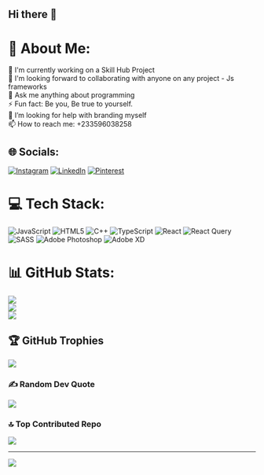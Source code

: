 ## Hi there 👋



# 💫 About Me:
 🔭 I'm currently working on a Skill Hub Project <br>
👯 I'm looking forward to collaborating with anyone on any project - Js frameworks<br> 
💬 Ask me anything about programming <br>
⚡ Fun fact: Be you, Be true to yourself. <br>
🤔 I’m looking for help with branding myself <br>
📫 How to reach me: +233596038258


## 🌐 Socials:
[![Instagram](https://img.shields.io/badge/Instagram-%23E4405F.svg?logo=Instagram&logoColor=white)](https://instagram.com/letcodelead) [![LinkedIn](https://img.shields.io/badge/LinkedIn-%230077B5.svg?logo=linkedin&logoColor=white)](https://linkedin.com/in/https://www.linkedin.com/in/william-owusu1) [![Pinterest](https://img.shields.io/badge/Pinterest-%23E60023.svg?logo=Pinterest&logoColor=white)](https://pinterest.com/letcodelead) 

# 💻 Tech Stack:
![JavaScript](https://img.shields.io/badge/javascript-%23323330.svg?style=for-the-badge&logo=javascript&logoColor=%23F7DF1E) ![HTML5](https://img.shields.io/badge/html5-%23E34F26.svg?style=for-the-badge&logo=html5&logoColor=white) ![C++](https://img.shields.io/badge/c++-%2300599C.svg?style=for-the-badge&logo=c%2B%2B&logoColor=white) ![TypeScript](https://img.shields.io/badge/typescript-%23007ACC.svg?style=for-the-badge&logo=typescript&logoColor=white) ![React](https://img.shields.io/badge/react-%2320232a.svg?style=for-the-badge&logo=react&logoColor=%2361DAFB) ![React Query](https://img.shields.io/badge/-React%20Query-FF4154?style=for-the-badge&logo=react%20query&logoColor=white) ![SASS](https://img.shields.io/badge/SASS-hotpink.svg?style=for-the-badge&logo=SASS&logoColor=white) ![Adobe Photoshop](https://img.shields.io/badge/adobe%20photoshop-%2331A8FF.svg?style=for-the-badge&logo=adobe%20photoshop&logoColor=white) ![Adobe XD](https://img.shields.io/badge/Adobe%20XD-470137?style=for-the-badge&logo=Adobe%20XD&logoColor=#FF61F6)
# 📊 GitHub Stats:
![](https://github-readme-stats.vercel.app/api?username=Saniflex-1&theme=dark&hide_border=false&include_all_commits=true&count_private=true)<br/>
![](https://github-readme-streak-stats.herokuapp.com/?user=Saniflex-1&theme=dark&hide_border=false)<br/>
![](https://github-readme-stats.vercel.app/api/top-langs/?username=Saniflex-1&theme=dark&hide_border=false&include_all_commits=true&count_private=true&layout=compact)

## 🏆 GitHub Trophies
![](https://github-profile-trophy.vercel.app/?username=Saniflex-1&theme=radical&no-frame=false&no-bg=false&margin-w=4)

### ✍️ Random Dev Quote
![](https://quotes-github-readme.vercel.app/api?type=horizontal&theme=radical)

### 🔝 Top Contributed Repo
![](https://github-contributor-stats.vercel.app/api?username=Saniflex-1&limit=5&theme=dark&combine_all_yearly_contributions=true)

---
[![](https://visitcount.itsvg.in/api?id=Saniflex-1&icon=0&color=0)](https://visitcount.itsvg.in)

<!-- Proudly created with GPRM ( https://gprm.itsvg.in ) -->
